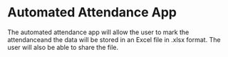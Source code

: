 # Automated Attendance App

The automated attendance app will allow the user to mark the attendanceand the data will be stored in an Excel file in .xlsx format.
The user will also be able to share the file.
